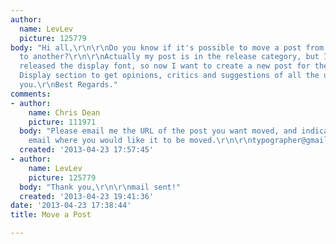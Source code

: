 ```yaml
---
author:
  name: LevLev
  picture: 125779
body: "Hi all,\r\n\r\nDo you know if it's possible to move a post from one category
  to another?\r\n\r\nActually my post is in the release category, but I have no longer
  released the display font, so now I want to create a new post for the font in the
  Display section to get opinions, critics and suggestions of all the users.\r\n\r\nThank
  you.\r\nBest Regards."
comments:
- author:
    name: Chris Dean
    picture: 111971
  body: "Please email me the URL of the post you want moved, and indicate in this
    email where you would like it to be moved.\r\n\r\ntypographer@gmail.com"
  created: '2013-04-23 17:57:45'
- author:
    name: LevLev
    picture: 125779
  body: "Thank you,\r\n\r\nmail sent!"
  created: '2013-04-23 19:41:36'
date: '2013-04-23 17:38:44'
title: Move a Post

---
```

